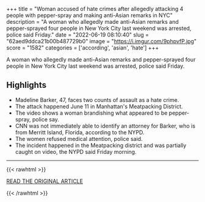 +++
title = "Woman accused of hate crimes after allegedly attacking 4 people with pepper-spray and making anti-Asian remarks in NYC"
description = "A woman who allegedly made anti-Asian remarks and pepper-sprayed four people in New York City last weekend was arrested, police said Friday."
date = "2022-06-19 08:10:40"
slug = "62aed9ddca21b00b487729b0"
image = "https://i.imgur.com/9phpvfP.jpg"
score = "1582"
categories = ['according', 'asian', 'hate']
+++

A woman who allegedly made anti-Asian remarks and pepper-sprayed four people in New York City last weekend was arrested, police said Friday.

## Highlights

- Madeline Barker, 47, faces two counts of assault as a hate crime.
- The attack happened June 11 in Manhattan's Meatpacking District.
- The video shows a woman brandishing what appeared to be pepper-spray, police say.
- CNN was not immediately able to identify an attorney for Barker, who is from Merritt Island, Florida, according to the NYPD.
- The women refused medical attention, police said.
- The incident happened in the Meatpacking district and was partially caught on video, the NYPD said Friday morning.

---

{{< rawhtml >}}
  <p class="article-category">
    <a target="_blank" href="https://www.cnn.com/2022/06/18/us/new-york-city-anti-asian-assault-suspect-charged/index.html">READ THE ORIGINAL ARTICLE</a>
  </p>
{{< /rawhtml >}}
